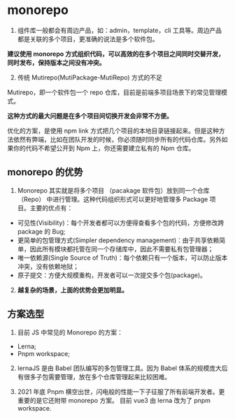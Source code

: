 # monorepo

1. 组件库一般都会有周边产品，如：admin，template，cli 工具等。周边产品都是关联的多个项目，更准确的说法是多个软件包。

**建议使用 monorepo 方式组织代码，可以高效的在多个项目之间同时交替开发，同时发布，保持版本之间没有冲突。**

2. 传统 Mutirepo(MutiPackage-MutiRepo) 方式的不足

Mutirepo，即一个软件包一个 repo 仓库，目前是前端多项目场景下的常见管理模式。

**这种方式的最大问题是在多个项目间切换开发会非常不方便。**

优化的方案，是使用 npm link 方式把几个项目的本地目录链接起来。但是这种方法依然有弊端，比如在团队开发的时候，你必须随时同步所有的代码仓库。另外如果你的代码不希望公开到 Npm 上，你还需要建立私有的 Npm 仓库。

## monorepo 的优势

1. Monorepo 其实就是将多个项目 （pacakage 软件包）放到同一个仓库 （Repo） 中进行管理。这种代码组织形式可以更好地管理多 Package 项目。主要的优点有：

- 可见性(Visibility)：每个开发者都可以方便得查看多个包的代码，方便修改跨 package 的 Bug;
- 更简单的包管理方式(Simpler dependency management)：由于共享依赖简单，因此所有模块都托管在同一个存储库中，因此不需要私有包管理器；
- 唯一依赖源(Single Source of Truth)：每个依赖只有一个版本，可以防止版本冲突，没有依赖地狱；
- 原子提交：方便大规模重构，开发者可以一次提交多个包(package)。

2. **越复杂的场景，上面的优势会更加明显。**

## 方案选型

1. 目前 JS 中常见的 Monorepo 的方案：

- Lerna;
- Pnpm workspace;

2. lernaJS 是由 Babel 团队编写的多包管理工具。因为 Babel 体系的规模庞大后有很多子包需要管理，放在多个仓库管理起来比较困难。

3. 2021 年底 Pnpm 横空出世，闪电般的性能一下子征服了所有前端开发者。更重要的是它还附带 monorepo 方案。 目前 vue3 由 lerna 改为了 pnpm workspace.
